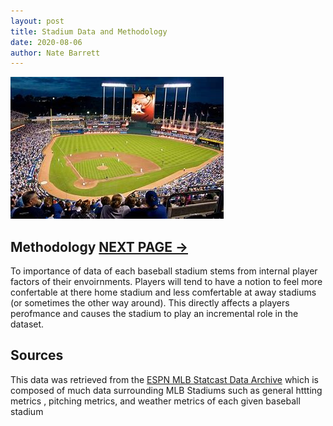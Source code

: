 ```yaml
---
layout: post
title: Stadium Data and Methodology
date: 2020-08-06
author: Nate Barrett
---
```

![a](./images/Stadium1.jpg "a")

## Methodology **[NEXT PAGE ->](./weatherandwind.html "next")**

To importance of data of each baseball stadium stems from internal player factors of their envoirnments. Players will tend to have a notion to feel more confertable at there home stadium and less comfertable at away stadiums (or sometimes the other way around). This directly affects a players perofmance and causes the stadium to play an incremental role in the dataset.

##  Sources

This data was retrieved from the [ESPN MLB Statcast Data Archive](http://www.espn.com/mlb/stats/parkfactor) which is composed of much data surrounding MLB Stadiums such as general httting metrics , pitching metrics, and weather metrics of each given baseball stadium
